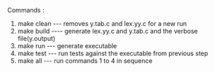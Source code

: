 Commands :

1. make clean --- removes y.tab.c and lex.yy.c for a new run
2. make build   ---- generate lex.yy.c and y.tab.c and the verbose file(y.output)
3. make run --- generate executable
4. make test --- run tests against the executable from previous step
5. make all --- run commands 1 to 4 in sequence

